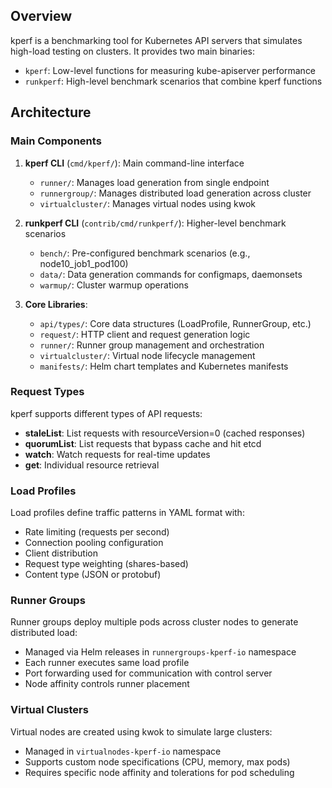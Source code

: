 ## Overview

kperf is a benchmarking tool for Kubernetes API servers that simulates high-load testing on clusters. It provides two main binaries:

- `kperf`: Low-level functions for measuring kube-apiserver performance
- `runkperf`: High-level benchmark scenarios that combine kperf functions

## Architecture

### Main Components

1. **kperf CLI** (`cmd/kperf/`): Main command-line interface
   - `runner/`: Manages load generation from single endpoint
   - `runnergroup/`: Manages distributed load generation across cluster
   - `virtualcluster/`: Manages virtual nodes using kwok

2. **runkperf CLI** (`contrib/cmd/runkperf/`): Higher-level benchmark scenarios
   - `bench/`: Pre-configured benchmark scenarios (e.g., node10_job1_pod100)
   - `data/`: Data generation commands for configmaps, daemonsets
   - `warmup/`: Cluster warmup operations

3. **Core Libraries**:
   - `api/types/`: Core data structures (LoadProfile, RunnerGroup, etc.)
   - `request/`: HTTP client and request generation logic
   - `runner/`: Runner group management and orchestration
   - `virtualcluster/`: Virtual node lifecycle management
   - `manifests/`: Helm chart templates and Kubernetes manifests

### Request Types

kperf supports different types of API requests:
- **staleList**: List requests with resourceVersion=0 (cached responses)
- **quorumList**: List requests that bypass cache and hit etcd
- **watch**: Watch requests for real-time updates
- **get**: Individual resource retrieval

### Load Profiles

Load profiles define traffic patterns in YAML format with:
- Rate limiting (requests per second)
- Connection pooling configuration
- Client distribution
- Request type weighting (shares-based)
- Content type (JSON or protobuf)

### Runner Groups

Runner groups deploy multiple pods across cluster nodes to generate distributed load:
- Managed via Helm releases in `runnergroups-kperf-io` namespace
- Each runner executes same load profile
- Port forwarding used for communication with control server
- Node affinity controls runner placement

### Virtual Clusters

Virtual nodes are created using kwok to simulate large clusters:
- Managed in `virtualnodes-kperf-io` namespace
- Supports custom node specifications (CPU, memory, max pods)
- Requires specific node affinity and tolerations for pod scheduling
